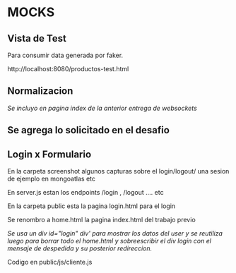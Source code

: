 # MOCKS
## Vista de Test 
Para consumir data generada por faker.

http://localhost:8080/productos-test.html


## Normalizacion ##
*Se incluyo en pagina index de la anterior entrega de websockets*


## Se agrega lo solicitado en el desafio 
## Login x Formulario


En la carpeta screenshot algunos capturas sobre el login/logout/ una sesion de ejemplo en mongoatlas etc

En server.js estan los endpoints /login , /logout .... etc

En la carpeta public esta la pagina login.html para el login

Se renombro a home.html la pagina index.html del trabajo previo 

*Se usa un  div id="login" div' para mostrar los datos del user y se reutiliza luego para borrar todo el home.html y sobreescribir el div login con el mensaje de despedida y su posterior redireccion.* 

Codigo en public/js/cliente.js



